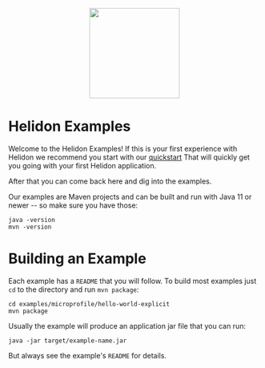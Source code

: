 <p align="center">
    <img src="../etc/images/Primary_logo_blue.png" height="180">
</p>

# Helidon Examples

Welcome to the Helidon Examples! If this is your first experience with
Helidon we recommend you start with our
[quickstart](https://helidon.io/docs/v2/#/about/03_prerequisites)
That will quickly get you going with your first Helidon application.

After that you can come back here and dig into the examples. 

Our examples are Maven projects and can be built and run with
Java 11 or newer -- so make sure you have those:

```
java -version
mvn -version
```

# Building an Example

Each example has a `README` that you will follow. To build most examples
just `cd` to the directory and run `mvn package`:

```
cd examples/microprofile/hello-world-explicit
mvn package
```

Usually the example will produce an application jar file that you can run:

```
java -jar target/example-name.jar
```

But always see the example's `README` for details.
